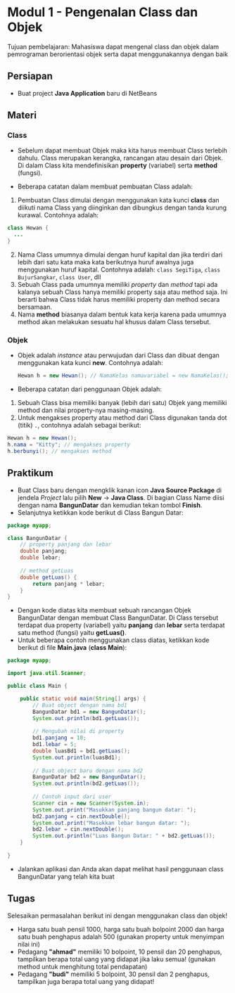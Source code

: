 # Modul 1 - Pengenalan Class dan Objek

Tujuan pembelajaran: Mahasiswa dapat mengenal class dan objek dalam pemrograman berorientasi objek serta dapat menggunakannya  dengan baik

## Persiapan

* Buat project __Java Application__ baru di NetBeans

## Materi
### Class

* Sebelum dapat membuat Objek maka kita harus membuat Class terlebih dahulu. Class merupakan kerangka,  rancangan atau desain dari Objek. Di dalam Class kita mendefinisikan __property__ (variabel) serta __method__ (fungsi). 

* Beberapa catatan dalam membuat pembuatan Class adalah:

1. Pembuatan Class dimulai dengan menggunakan kata kunci __class__ dan diikuti nama Class yang diinginkan dan dibungkus dengan tanda kurung kurawal. Contohnya adalah:

```java
class Hewan {
  ...
}
```

2. Nama Class umumnya dimulai dengan huruf kapital dan jika terdiri dari lebih dari satu kata maka kata berikutnya huruf awalnya juga menggunakan huruf kapital. Contohnya adalah: ```class SegiTiga```, ```class BujurSangkar```, ```class User```, dll
3. Sebuah  Class pada umumnya memiliki _property_ dan _method_ tapi ada kalanya sebuah Class hanya memiliki property saja atau method saja. Ini berarti bahwa Class tidak harus memiliki property dan method secara bersamaan.
4. Nama __method__ biasanya dalam bentuk kata kerja karena pada umumnya method akan melakukan sesuatu hal khusus dalam Class tersebut.

### Objek

* Objek adalah _instance_ atau perwujudan dari Class dan dibuat dengan menggunakan kata kunci __new__. Contohnya adalah:

  ```java
  Hewan h = new Hewan(); // NamaKelas namavariabel = new NamaKelas();
  ```

* Beberapa catatan dari penggunaan Objek adalah:

1. Sebuah Class bisa memiliki banyak (lebih dari satu) Objek yang memiliki method dan nilai property-nya masing-masing.
2. Untuk mengakses property atau method dari Class digunakan tanda dot (titik) ```.```, contohnya adalah sebagai berikut:

```java
Hewan h = new Hewan();
h.nama = "Kitty"; // mengakses property
h.berbunyi(); // mengakses method
```

## Praktikum

* Buat Class baru dengan mengklik kanan icon __Java Source Package__ di jendela _Project_ lalu pilih __New__ -> __Java Class__. Di bagian Class Name diisi dengan nama __BangunDatar__ dan kemudian tekan tombol __Finish__.
* Selanjutnya ketikkan kode berikut di Class Bangun Datar:

```java
package myapp;

class BangunDatar {
    // property panjang dan lebar
    double panjang;
    double lebar;
    
    // method getLuas
    double getLuas() {
        return panjang * lebar;
    }
}
```

* Dengan kode diatas kita membuat sebuah rancangan Objek BangunDatar dengan membuat Class BangunDatar. Di Class tersebut terdapat dua property (variabel) yaitu __panjang__ dan __lebar__ serta terdapat satu method (fungsi) yaitu __getLuas()__.
* Untuk beberapa contoh menggunakan class diatas, ketikkan kode berikut di file __Main.java__ (__class Main__):

```java
package myapp;

import java.util.Scanner;

public class Main {

    public static void main(String[] args) {
        // Buat object dengan nama bd1
        BangunDatar bd1 = new BangunDatar();
        System.out.println(bd1.getLuas());
        
        // Mengubah nilai di property
        bd1.panjang = 10;
        bd1.lebar = 5;
        double luasBd1 = bd1.getLuas();
        System.out.println(luasBd1);
        
        // Buat object baru dengan nama bd2
        BangunDatar bd2 = new BangunDatar();
        System.out.println(bd2.getLuas());
        
        // Contoh input dari user
        Scanner cin = new Scanner(System.in);
        System.out.print("Masukkan panjang bangun datar: ");
        bd2.panjang = cin.nextDouble();
        System.out.print("Masukkan lebar bangun datar: ");
        bd2.lebar = cin.nextDouble();
        System.out.println("Luas Bangun Datar: " + bd2.getLuas());
    }
    
}
```

* Jalankan aplikasi dan Anda akan dapat melihat hasil penggunaan class BangunDatar yang telah kita buat

## Tugas

Selesaikan permasalahan berikut ini dengan menggunakan class dan objek!

- Harga satu buah pensil 1000, harga satu buah bolpoint 2000 dan harga satu buah penghapus adalah 500 (gunakan property untuk menyimpan nilai ini)
- Pedagang __"ahmad"__ memiliki 10 bolpoint, 10 pensil dan 20 penghapus, tampilkan berapa total uang yang didapat jika laku semua! (gunakan method untuk menghitung total pendapatan)
- Pedagang __"budi"__ memiliki 5 bolpoint, 30 pensil dan 2 penghapus, tampilkan juga berapa total uang yang didapat!
